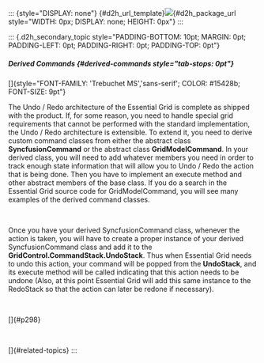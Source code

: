 ::: {style="DISPLAY: none"}
[](ms-xhelp:///?Id=d2h_url_template){#d2h_url_template}![](!package_url!){#d2h_package_url style="WIDTH: 0px; DISPLAY: none; HEIGHT: 0px"}
:::

::: {.d2h_secondary_topic style="PADDING-BOTTOM: 10pt; MARGIN: 0pt; PADDING-LEFT: 0pt; PADDING-RIGHT: 0pt; PADDING-TOP: 0pt"}
##### Derived Commands {#derived-commands style="tab-stops: 0pt"}

[]{style="FONT-FAMILY: 'Trebuchet MS','sans-serif'; COLOR: #15428b; FONT-SIZE: 9pt"} 

The Undo / Redo architecture of the Essential Grid is complete as shipped with the product. If, for some reason, you need to handle special grid requirements that cannot be performed with the standard implementation, the Undo / Redo architecture is extensible. To extend it, you need to derive custom command classes from either the abstract class **SyncfusionCommand** or the abstract class **GridModelCommand**. In your derived class, you will need to add whatever members you need in order to track enough state information that will allow you to Undo / Redo the action that is being done. Then you have to implement an execute method and other abstract members of the base class. If you do a search in the Essential Grid source code for GridModelCommand, you will see many examples of the derived command classes.

 

Once you have your derived SyncfusionCommand class, whenever the action is taken, you will have to create a proper instance of your derived SyncfusionCommand class and add it to the **GridControl.CommandStack.UndoStack**. Thus when Essential Grid needs to undo this action, your command will be popped from the **UndoStack**, and its execute method will be called indicating that this action needs to be undone (Also, at this point Essential Grid will add this same instance to the RedoStack so that the action can later be redone if necessary).

 

[]{#p298} 

 

[]{#related-topics}
:::
